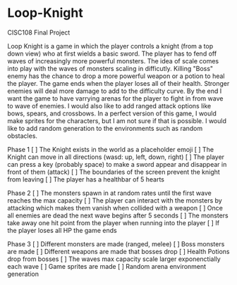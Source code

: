 # Loop-Knight
CISC108 Final Project

Loop Knight is a game  in which the player controls a knight (from a top down view) who at first wields a basic sword.
The player has to fend off waves of increasingly more powerful monsters. The idea of scale comes
into play with the waves of monsters scaling in difficutly. Killing "Boss" enemy has the chance to 
drop a more powerful weapon or a potion to heal the player. The game ends when the player loses all 
of their health. Stronger enemies will deal more damage to add to the difficulty curve. By the end
I want the game to have varrying arenas for the player to fight in from wave to wave of enemies.
I would also like to add ranged attack options like bows, spears, and crossbows. In a perfect version
of this game, I would make sprites for the characters, but I am not sure if that is possible. I would like
to add random generation to the environments such as random obstacles.

Phase 1
[ ] The Knight exists in the world as a placeholder emoji
[ ] The Knight can move in all directions (wasd: up, left, down, right)
[ ] The player can press a key (probably space) to make a sword appear and disappear in front of them (attack)
[ ] The boundaries of the screen prevent the knight from leaving
[ ] The player has a healthbar of 5 hearts

Phase 2
[ ] The monsters spawn in at random rates until the first wave reaches the max capacity
[ ] The player can interact with the monsters by attacking which makes them vanish when collided with a weapon
[ ] Once all enemies are dead the next wave begins after 5 seconds
[ ] The monsters take away one hit point from the player when running into the player
[ ] If the player loses all HP the game ends

Phase 3
[ ] Different monsters are made (ranged, melee)
[ ] Boss monsters are made 
[ ] Different weapons are made that bosses drop
[ ] Health Potions drop from bosses
[ ] The waves max capacity scale larger exponenctially each wave
[ ] Game sprites are made
[ ] Random arena environment generation
